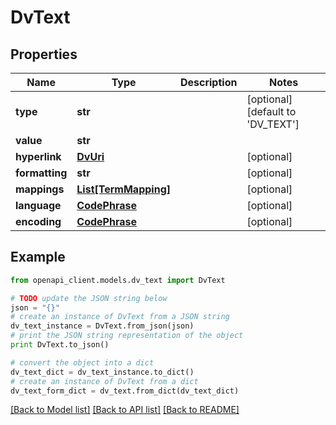 # DvText


## Properties

Name | Type | Description | Notes
------------ | ------------- | ------------- | -------------
**type** | **str** |  | [optional] [default to 'DV_TEXT']
**value** | **str** |  | 
**hyperlink** | [**DvUri**](DvUri.md) |  | [optional] 
**formatting** | **str** |  | [optional] 
**mappings** | [**List[TermMapping]**](TermMapping.md) |  | [optional] 
**language** | [**CodePhrase**](CodePhrase.md) |  | [optional] 
**encoding** | [**CodePhrase**](CodePhrase.md) |  | [optional] 

## Example

```python
from openapi_client.models.dv_text import DvText

# TODO update the JSON string below
json = "{}"
# create an instance of DvText from a JSON string
dv_text_instance = DvText.from_json(json)
# print the JSON string representation of the object
print DvText.to_json()

# convert the object into a dict
dv_text_dict = dv_text_instance.to_dict()
# create an instance of DvText from a dict
dv_text_form_dict = dv_text.from_dict(dv_text_dict)
```
[[Back to Model list]](../README.md#documentation-for-models) [[Back to API list]](../README.md#documentation-for-api-endpoints) [[Back to README]](../README.md)


